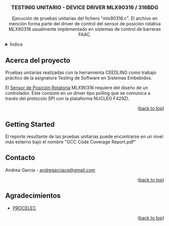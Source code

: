 <div id="top"></div>
<!--
*** Gracias por revisar las pruebas unitarias del driver para el control del sensor MLX90316.
*** Este driver está destinado para ser implementado en una tarjeta
*** ST NUCLEO F429ZI, pero puedes adaptarlo a otra plataforma.
*** modificando los ficheros PORT! :D
-->



<br />
<div align="center">
  <a href="https://github.com/github_username/repo_name">
  </a>

<h3 align="center">TESTINIG UNITARIO - DEVICE DRIVER MLX90316 / 316BDG</h3>

  <p align="center">
    Ejecución de pruebas unitarias del fichero "mlx90316.c". El archivo en mención forma parte del driver de control del sensor de posición rotativa MLX90316 usualmente implementado en sistemas de control de barreras FAAC.
    <br />
  </p>
</div>



<!-- ÍNDICE -->
<details>
  <summary>Índice</summary>
  <ol>
    <li>
      <a href="#acerca-del-proyecto">Acerca del proyecto</a>
    </li>
    <li>
      <a href="#getting-started">Getting Started</a>
    </li>
    <li><a href="#contacto">Contacto</a></li>
  </ol>
</details>



<!-- ACERCA DEL PROYECTO -->
## Acerca del proyecto

Pruebas unitarias realizadas con la herramienta CEEDLING como trabajo práctico de la asignatura Testing de Software en Sistemas Embebidos.

El [Sensor de Posición Rotatoria](https://octopart.com/mlx90316kgo-bcg-000-re-melexis-23824199?gclid=Cj0KCQjwma6TBhDIARIsAOKuANxlfohRH970JQveR_-w9bwFxDych6ouOKjobJhTG30I7Lf9W7t93DUaArM5EALw_wcB) MLX90316 requiere del diseño de un controlador. Este consiste en un driver tipo polling que se comunica a través del protocolo SPI con la plataforma NUCLEO F429ZI.

<p align="right">(<a href="#top">back to top</a>)</p>


<!-- GETTING STARTED -->
## Getting Started
El reporte resultante de las pruebas unitarias puede encontrarse en un nivel más externo bajo el nombre "GCC Code Coverage Report.pdf"

<!-- CONTACT -->
## Contacto

Andrea García - andregarciace@gmail.com

<p align="right">(<a href="#top">back to top</a>)</p>



<!-- ACKNOWLEDGMENTS -->
## Agradecimientos

* [PROCELEC](https://www.procelec.ec/)

<p align="right">(<a href="#top">back to top</a>)</p>
